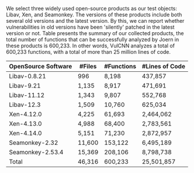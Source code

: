 We select three widely used open-source products as our test objects: Libav, Xen, and Seamonkey.
The versions of these products include both several old versions and the latest version.
By this, we can report whether vulnerabilities in old versions have been 'silently' patched in the latest version or not.
Table presents the summary of our collected products, the total number of functions that can be successfully analyzed by Joern in these products is 600,233.
In other words, VulCNN analyzes a total of 600,233 functions, with a total of more than 25 million lines of code.

| OpenSource Software | #Files  | #Functions | #Lines of Code |
|---------------------|---------|------------|----------------|
| Libav-0.8.21        | 996     | 8,198      | 437,857        |
| Libav-9.21          | 1,135   | 8,917      | 471,691        |
| Libav-11.12         | 1,343   | 9,807      | 552,768        |
| Libav-12.3          | 1,509   | 10,760     | 625,034        |
| Xen-4.12.0          | 4,225   | 61,693     | 2,464,062      |
| Xen-4.13.0          | 4,988   | 68,400     | 2,783,561      |
| Xen-4.14.0          | 5,151   | 71,230     | 2,872,957      |
| Seamonkey-2.32      | 11,600  | 153,122    | 6,495,189      |
| Seamonkey-2.53.4    | 15,369  | 208,106    | 8,798,738      |
| Total               | 46,316  | 600,233    | 25,501,857     |
